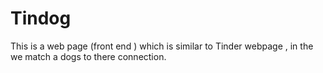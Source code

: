 # Tindog
This is a web page (front end ) which is similar to Tinder webpage , in the we match a dogs to there connection.
